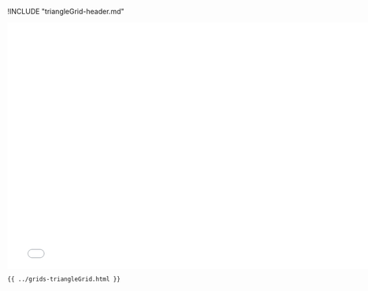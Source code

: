 !INCLUDE "triangleGrid-header.md"

<iframe src="../../grids-triangleGrid.html" width="770" height="500" frameBorder="0" seamless="seamless">
</iframe>

```html
{{ ../grids-triangleGrid.html }}
```
